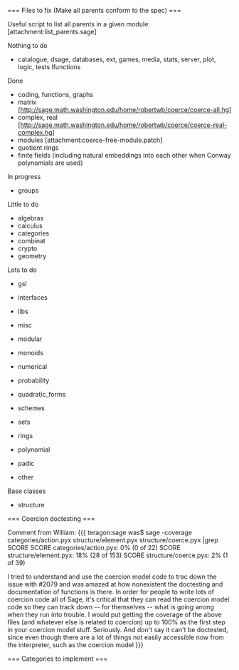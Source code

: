 === Files to fix (Make all parents conform to the spec) ===

Useful script to list all parents in a given module: [attachment:list_parents.sage]

Nothing to do
 * catalogue, dsage, databases, ext, games, media, stats, server, plot, logic, tests lfunctions


Done
 * coding, functions, graphs
 * matrix [http://sage.math.washington.edu/home/robertwb/coerce/coerce-all.hg]
 * complex, real [http://sage.math.washington.edu/home/robertwb/coerce/coerce-real-complex.hg]
 * modules [attachment:coerce-free-module.patch]
 * quotient rings
 * finite fields (including natural embeddings into each other when Conway polynomials are used)

In progress
 * groups

Little to do

 * algebras
 * calculus
 * categories
 * combinat
 * crypto
 * geometry

Lots to do

 * gsl
 * interfaces
 * libs
 * misc
 * modular
 * monoids
 * numerical
 * probability
 * quadratic_forms
 * schemes
 * sets

 * rings
  * polynomial
  * padic
  * other

Base classes
 * structure

=== Coercion doctesting ===

Comment from William: 
{{{
teragon:sage was$ sage -coverage categories/action.pyx
structure/element.pyx structure/coerce.pyx |grep SCORE
SCORE categories/action.pyx: 0% (0 of 22)
SCORE structure/element.pyx: 18% (28 of 153)
SCORE structure/coerce.pyx: 2% (1 of 39)

I tried to understand and use the coercion model code to trac down the issue with #2079 and
was amazed at how nonexistent the doctesting and documentation of
functions is there.
In order for people to write lots of coercion code all of Sage, it's critical that they can
read the coercion model code so they can track down -- for themselves -- what is going
wrong when they run into trouble.  I would put getting the coverage of the above files
(and whatever else is related to coercion) up to 100% as the first step in your coercion
model stuff.   Seriously.   And don't say it can't be doctested, since even though there are
a lot of things not easily accessible now from the interpreter, such as the coercion model
}}}

=== Categories to implement ===
